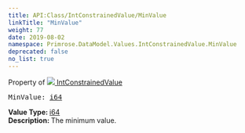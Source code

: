 ```yaml
---
title: API:Class/IntConstrainedValue/MinValue
linkTitle: "MinValue"
weight: 77
date: 2019-08-02
namespace: Primrose.DataModel.Values.IntConstrainedValue.MinValue
deprecated: false
no_list: true
---
```

Property of <a href="/docs/api-reference/Class/IntConstrainedValue"><img src="/icons/silk/value.png"/>&nbsp;IntConstrainedValue</a>
<pre class="method-declaration">
MinValue: <a class="type" href="/docs/api-reference/System/Primitives#int64">i64</a></pre>
<b>Value Type: </b>
<a class="type" href="/docs/api-reference/System/Primitives#int64">i64</a>
<br/>
<b>Description: </b>
The minimum value.

